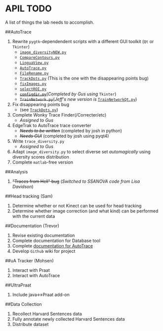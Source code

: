 APIL TODO
===
A list of things the lab needs to accomplish.

##AutoTrace
1. Rewrite `pygtk`-dependendent scripts with a different GUI toolkit (`Qt` or `Tkinter`)
     - [`image_diversityNEW.py`](https://github.com/jjberry/Autotrace/blob/master/matlab-version/image_diversityNEW.py)
     - [`CompareContours.py`](https://github.com/jjberry/Autotrace/blob/master/matlab-version/CompareContours.py)
     - [`LinguaView.py`](https://github.com/jjberry/Autotrace/blob/master/matlab-version/LinguaView.py)
     - [`AutoTrace.py`](https://github.com/jjberry/Autotrace/blob/master/matlab-version/AutoTrace.py)
     - [`FileRename.py`](https://github.com/jjberry/Autotrace/blob/master/matlab-version/FileRename.py)
     - [`TrackDots.py`](https://github.com/jjberry/Autotrace/blob/master/matlab-version/TrackDots.py) (This is the one with the disappearing points bug)
     - [`fixImages.py`](https://github.com/jjberry/Autotrace/blob/master/matlab-version/fixImages.py)
     - [`selectROI.py`](https://github.com/jjberry/Autotrace/blob/master/matlab-version/SelectROI.py)
     -  ~~[`configdir.py`](https://github.com/jjberry/Autotrace/blob/master/matlab-version/configdir.py)~~(*Completed by Gus using* `Tkinter`)
     - ~~`TrainNetwork.py`~~(*Jeff's new version is* [`TrainNetworkQt.py`](https://github.com/jjberry/Autotrace/blob/master/under-development/TrainNetworkQt.py))
2.  Fix disappearing points bug
     - (see [`TrackDots.py`](https://github.com/jjberry/Autotrace/blob/master/matlab-version/TrackDots.py))
3.  Complete Wonky Trace Finder(/Correcter/etc)
     - *Assigned to Gus*
4.  EdgeTrak to AutoTrace trace converter 
     - ~~*Needs to be written*~~ (completed by josh in python)
     -  ~~*Needs GUI*~~ (completed by josh using pyqt4)
5.  Write `trace_diversity.py`  
     - *Assigned to Gus*
6.  Adapt `image_diversity.py` to select diverse set *automagically* using diversity scores distribution  
7.  Complete `matlab`-free version

##Analysis  
1.  ~~"Traces from Hell" bug~~ (*Switched to SSANOVA code from Lisa Davidson*)

##Head tracking (Sam)
1. Determine whether or not Kinect can be used for head tracking
2. Determine whether image correction (and what kind) can be performed with the current data

##Documentation (Trevor)  
1. Revise existing documentation
2. Complete documentation for Database tool
3. Complete [documentation for AutoTrace](https://github.com/jjberry/Autotrace/tree/master/documentation)
4. Develop `Github` wiki for project

##uA Tracker (Mohsen)
1. Interact with Praat
2.  Interact with AutoTrace

##UltraPraat
1.  Include java&harr;Praat add-on

##Data Collection  
1. Recollect Harvard Sentences data
2.  Fully annotate newly collected Harvard Sentences data
3.  Distribute dataset
